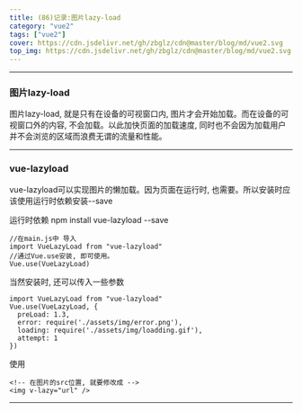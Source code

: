 ```yaml
---
title: (86)记录:图片lazy-load
category: "vue2"
tags: ["vue2"]
cover: https://cdn.jsdelivr.net/gh/zbglz/cdn@master/blog/md/vue2.svg
top_img: https://cdn.jsdelivr.net/gh/zbglz/cdn@master/blog/md/vue2.svg
---
```


***

### 图片lazy-load

图片lazy-load, 就是只有在设备的可视窗口内, 图片才会开始加载。而在设备的可视窗口外的内容, 不会加载。以此加快页面的加载速度, 同时也不会因为加载用户并不会浏览的区域而浪费无谓的流量和性能。

***

### vue-lazyload

vue-lazyload可以实现图片的懒加载。因为页面在运行时, 也需要。所以安装时应该使用运行时依赖安装--save

运行时依赖
npm install vue-lazyload --save


    //在main.js中 导入
    import VueLazyLoad from "vue-lazyload"
    //通过Vue.use安装, 即可使用。
    Vue.use(VueLazyLoad)

当然安装时, 还可以传入一些参数


    import VueLazyLoad from "vue-lazyload"
    Vue.use(VueLazyLoad, {
      preLoad: 1.3,
      error: require('./assets/img/error.png'),
      loading: require('./assets/img/loadding.gif'),
      attempt: 1
    })


使用


    <!-- 在图片的src位置, 就要修改成 -->
    <img v-lazy="url" />


***
